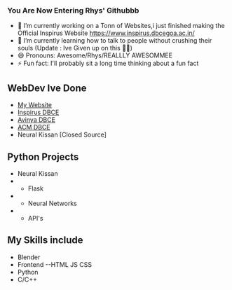 ### You Are Now Entering Rhys' Githubbb

- 🔭 I’m currently working on a Tonn of Websites,i just finished making the Official Inspirus Website https://www.inspirus.dbcegoa.ac.in/
- 🌱 I’m currently learning how to talk to people without crushing their souls (Update : Ive Given up on this 😶‍🌫) 
- 😄 Pronouns: Awesome/Rhys/REALLLY AWESOMMEE
- ⚡ Fun fact: I'll probably sit a long time thinking about a fun fact
 
 
<!-- [![Rhys's GitHub stats](https://github-readme-stats.vercel.app/api?username=Rhys-011003)](https://github.com/anuraghazra/github-readme-stats) -->

## WebDev Ive Done
 - [My Website](https://rhys-011003.github.io/Rhys-josmin)   
 - [Inspirus DBCE](https://www.inspirus.dbcegoa.ac.in/)  
 - [Avinya DBCE](http://avinya.dbcegoa.ac.in/) 
 - [ACM DBCE](https://acmrhys.netlify.app/)
 - Neural Kissan [Closed Source]


## Python Projects
 - Neural Kissan 
 - - Flask
 - - Neural Networks
 - - API's
 
 

## My Skills include
- Blender
- Frontend --HTML JS CSS
- Python 
- C/C++


